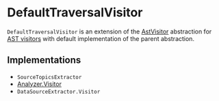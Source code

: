 # DefaultTraversalVisitor

`DefaultTraversalVisitor` is an extension of the [AstVisitor](AstVisitor.md) abstraction for [AST visitors](#implementations) with default implementation of the parent abstraction.

## Implementations

* `SourceTopicsExtractor`
* [Analyzer.Visitor](../Analyzer_Visitor.md)
* `DataSourceExtractor.Visitor`
